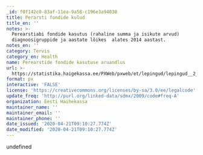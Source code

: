 ```yaml
---
_id: f0f142c0-83af-11ea-9a58-c196e3a94030
title: Perarsti fondide kulud
title_en: ''
notes: >-
  Perearstiabi fondide kasutus (rahaline summa ja isikute arvud)
  diagnoosigruppide ja aastate lõikes  alates 2014 aastast.
notes_en: ''
category: Tervis
category_en: Health
name: Perearstide fondide kasutuse aruandlus
url: >-
  https://statistika.haigekassa.ee/PXWeb/pxweb/et/lepingud/lepingud__2_%c3%bcldarstiabi__Lepingud/LP80.px/?rxid=eb0eef7e-3de8-4b9d-819b-53707ebfe8b7
format: px
interactive: 'FALSE'
license: 'https://creativecommons.org/licenses/by-sa/3.0/ee/legalcode'
update_freq: 'http://purl.org/linked-data/sdmx/2009/code#freq-A'
organization: Eesti Haihekassa
maintainer_name: ''
maintainer_email: ''
maintainer_phone: ''
date_issued: '2020-04-21T09:10:27.774Z'
date_modified: '2020-04-21T09:10:27.774Z'
---
```

undefined

